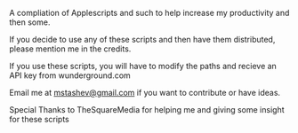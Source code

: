 A compliation of Applescripts and such to help increase my productivity and then some.

If you decide to use any of these scripts and then have them distributed, please mention me in the credits. 

If you use these scripts, you will have to modify the paths and recieve an API key from wunderground.com

Email me at mstashev@gmail.com if you want to contribute or have ideas.

Special Thanks to TheSquareMedia for helping me and giving some insight for these scripts
